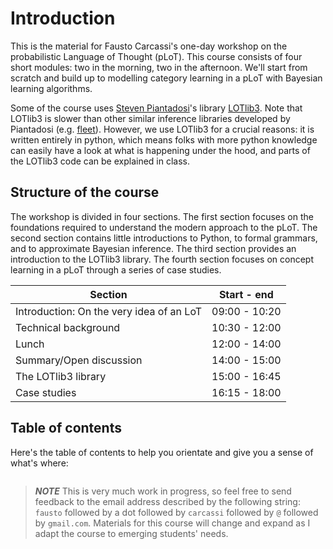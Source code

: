 # Introduction

This is the material for Fausto Carcassi's one-day workshop on the probabilistic Language of Thought (pLoT).
This course consists of four short modules: two in the morning, two in the afternoon. We'll start from scratch and build up to modelling category learning in a pLoT with Bayesian learning algorithms.

Some of the course uses [Steven Piantadosi](http://colala.berkeley.edu/people/piantadosi/)'s library [LOTlib3](https://github.com/piantado/LOTlib3). Note that LOTlib3 is slower than other similar inference libraries developed by Piantadosi (e.g. [fleet](https://github.com/piantado/Fleet)). However, we use LOTlib3 for a crucial reasons: it is written entirely in python, which means folks with more python knowledge can easily have a look at what is happening under the hood, and parts of the LOTlib3 code can be explained in class. 

## Structure of the course

The workshop is divided in four sections. The first section focuses on the foundations required to understand the modern approach to the pLoT. The second section contains little introductions to Python, to formal grammars, and to approximate Bayesian inference. The third section provides an introduction to the LOTlib3 library. The fourth section focuses on concept learning in a pLoT through a series of case studies.

| Section                                  | Start - end   | 
| ---------------------------------------- |:-------------:|
| Introduction: On the very idea of an LoT | 09:00 - 10:20 |
| Technical background                     | 10:30 - 12:00 |
| Lunch                                    | 12:00 - 14:00 |
| Summary/Open discussion                  | 14:00 - 15:00 |
| The LOTlib3 library                      | 15:00 - 16:45 |
| Case studies                             | 16:15 - 18:00 |

## Table of contents

Here's the table of contents to help you orientate and give you a sense of what's where:

```{tableofcontents}
```

> **_NOTE_** This is very much work in progress, so feel free to send feedback to the email address described by the following string:  `fausto` followed by a dot followed by `carcassi` followed by `@` followed by `gmail.com`. Materials for this course will change and expand as I adapt the course to emerging students' needs.
